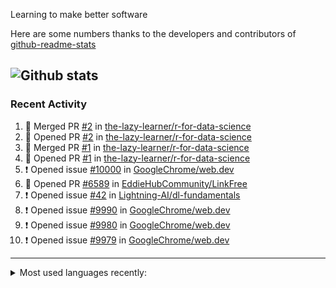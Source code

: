 Learning to make better software

Here are some numbers thanks to the developers and contributors of [github-readme-stats](https://github.com/anuraghazra/github-readme-stats/)

![Github stats](https://github-readme-stats.vercel.app/api?username=the-lazy-learner&theme=transparent)
-----------------------

### Recent Activity 

<!--START_SECTION:activity-->
1. 🎉 Merged PR [#2](https://github.com/the-lazy-learner/r-for-data-science/pull/2) in [the-lazy-learner/r-for-data-science](https://github.com/the-lazy-learner/r-for-data-science)
2. 💪 Opened PR [#2](https://github.com/the-lazy-learner/r-for-data-science/pull/2) in [the-lazy-learner/r-for-data-science](https://github.com/the-lazy-learner/r-for-data-science)
3. 🎉 Merged PR [#1](https://github.com/the-lazy-learner/r-for-data-science/pull/1) in [the-lazy-learner/r-for-data-science](https://github.com/the-lazy-learner/r-for-data-science)
4. 💪 Opened PR [#1](https://github.com/the-lazy-learner/r-for-data-science/pull/1) in [the-lazy-learner/r-for-data-science](https://github.com/the-lazy-learner/r-for-data-science)
5. ❗️ Opened issue [#10000](https://github.com/GoogleChrome/web.dev/issues/10000) in [GoogleChrome/web.dev](https://github.com/GoogleChrome/web.dev)
6. 💪 Opened PR [#6589](https://github.com/EddieHubCommunity/LinkFree/pull/6589) in [EddieHubCommunity/LinkFree](https://github.com/EddieHubCommunity/LinkFree)
7. ❗️ Opened issue [#42](https://github.com/Lightning-AI/dl-fundamentals/issues/42) in [Lightning-AI/dl-fundamentals](https://github.com/Lightning-AI/dl-fundamentals)
8. ❗️ Opened issue [#9990](https://github.com/GoogleChrome/web.dev/issues/9990) in [GoogleChrome/web.dev](https://github.com/GoogleChrome/web.dev)
9. ❗️ Opened issue [#9980](https://github.com/GoogleChrome/web.dev/issues/9980) in [GoogleChrome/web.dev](https://github.com/GoogleChrome/web.dev)
10. ❗️ Opened issue [#9979](https://github.com/GoogleChrome/web.dev/issues/9979) in [GoogleChrome/web.dev](https://github.com/GoogleChrome/web.dev)
<!--END_SECTION:activity-->

-----------------------

<details>
  <summary>Most used languages recently:</summary>
  <img src="https://github-readme-stats.vercel.app/api/top-langs/?username=the-lazy-learner&langs_count=8&layout=compact&theme=transparent" alt="Most Used Languages">
</details>
